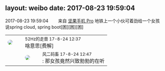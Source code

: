 layout: weibo
date: 2017-08-23 19:59:04
---
<meta name="referrer" content="no-referrer" />

2017-08-23 19:59:04  &nbsp;&nbsp;&nbsp;&nbsp;&nbsp;&nbsp; 来自 <a href="http://app.weibo.com/t/feed/Z4AgP" rel="nofollow">坚果手机 Pro</a>
地铁上一个小伙可着劲给一个女孩说spring cloud, spring boot[困][困][困] ​​​

<table style="width: 100%;">
  <tr>
    <td style="width: 40px;"><img style="border-radius:50%" src="https://tva4.sinaimg.cn/crop.0.0.180.180.50/8beaf773jw1e8qgp5bmzyj2050050aa8.jpg?KID=imgbed,tva&Expires=1624465197&ssig=ORZI3%2FzSS%2F"></td>
    <td colspan="2"><small>52Hz的走兽 17-8-24 12:37</small><br/>啥意思[费解]</td>
  </tr>
  <tr>
    <td/>
    <td style="width: 40px;"><img style="border-radius:50%" src="https://tva3.sinaimg.cn/crop.0.0.639.639.50/6d2a6003jw8f3idy69w2gj20hs0hrt9g.jpg?KID=imgbed,tva&Expires=1624465197&ssig=I5Xr0EmIE%2F"></td>
    <td><small>风二码畜 17-8-24 12:47</small><br/>: 那女孩竟然兴致勃勃的在听</td>
  </tr>
</table>
